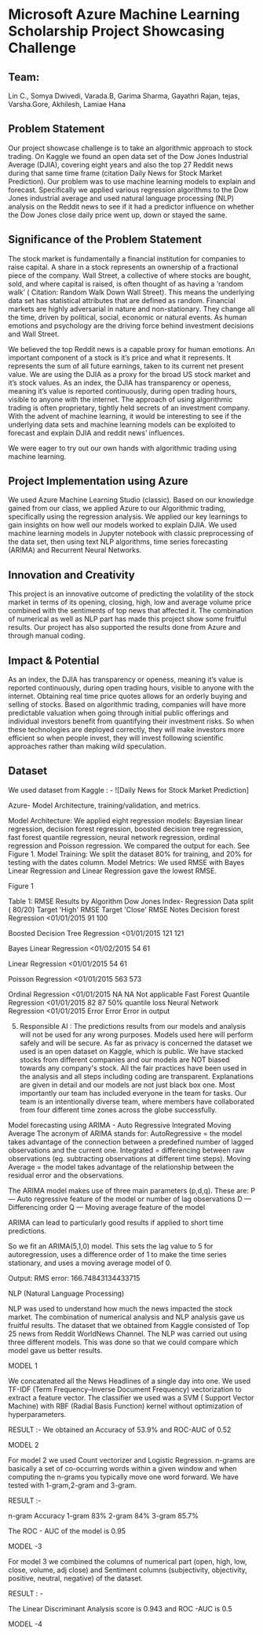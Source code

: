 # Microsoft Azure Machine Learning Scholarship Project Showcasing Challenge
## Team:
Lin C., Somya Dwivedi, Varada.B, Garima Sharma, Gayathri Rajan, tejas, Varsha.Gore, Akhilesh, Lamiae Hana

## Problem Statement
Our project showcase challenge is to take an algorithmic approach to stock trading. On Kaggle we found an open data set of the Dow Jones Industrial Average (DJIA),  covering eight years and also the top 27 Reddit news during that same time frame (citation Daily News for Stock Market Prediction). Our problem was to use machine learning models to explain and forecast. Specifically we applied various regression algorithms to the Dow Jones industrial average and used natural language processing (NLP) analysis on the Reddit news to see if it had a predictor influence on whether the Dow Jones close daily price went up, down or stayed the same.
 
## Significance of the Problem Statement 
The stock market is fundamentally a financial institution for companies to raise capital. A share in a stock represents an ownership of a fractional piece of the company. Wall Street, a collective of where stocks are bought, sold, and where capital is raised, is often thought of as having a ‘random walk’ ( Citation: Random Walk Down Wall Street).  This means the underlying data set has statistical attributes that are defined as random. 
Financial markets are highly adversarial in nature and non-stationary. They change all the time, driven by political, social, economic or natural events. As human emotions and psychology are the driving force behind investment decisions and Wall Street.  
 
We believed the top Reddit news is a capable proxy for human emotions. An important component of a stock is it’s price and what it represents. It represents the sum of all future earnings, taken to its current net present value. We are using the DJIA as a proxy for the broad US stock market and it’s stock values. As an index, the DJIA has transparency or openess, meaning it’s value is reported continuously, during open trading hours, visible to anyone with the internet.  The approach of using algorithmic trading is often proprietary, tightly held secrets of an investment company. With the advent of machine learning, it would be interesting to see if the underlying data sets and machine learning models can be exploited to forecast and explain DJIA and reddit news’ influences. 
 
We were eager to try out our own hands with algorithmic trading using machine learning.
 
## Project Implementation using Azure

We used Azure Machine Learning Studio (classic).  Based on our knowledge gained from our class, we applied Azure to our Algorithmic trading, specifically using the regression analysis.    We applied our key learnings to gain insights on how well our models worked to explain DJIA. 
We used machine learning models in Jupyter notebook with classic preprocessing of the data set, then using text NLP algorithms, time series forecasting (ARIMA) and Recurrent Neural Networks.


## Innovation and Creativity 
This project is an innovative outcome of predicting the volatility of the stock market in terms of its opening, closing, high, low and average volume price combined with the sentiments of top news that affected it. The combination of numerical as well as NLP part has made this project show some fruitful results.
Our project has also supported the results done from Azure and through manual coding. 

## Impact & Potential 
As an index, the DJIA has transparency or openess, meaning it’s value is reported continuously, during open trading hours, visible to anyone with the internet. Obtaining real time price quotes allows for an orderly buying and selling of stocks. Based on algorithmic trading, companies will have more predictable valuation when going through initial public offerings and individual investors benefit from quantifying their investment risks. So when these technologies are deployed correctly, they will make investors more efficient so when people invest, they will invest following scientific approaches rather than making wild speculation.

## Dataset
We used dataset from Kaggle : - ![Daily News for Stock Market Prediction]

Azure- Model Architecture, training/validation, and metrics.

Model Architecture: We applied eight regression models: Bayesian linear regression, decision forest regression, boosted decision tree regression, fast forest quantile regression, neural network regression, ordinal regression and Poisson regression. We compared the output for each. See Figure 1. 
Model Training: We split the dataset 80% for training, and 20% for testing with the dates column. 
Model Metrics: We used RMSE with Bayes Linear Regression and Linear Regression gave the lowest RMSE. 

Figure 1


Table 1: RMSE Results by Algorithm
Dow Jones Index- Regression
Data split ( 80/20)
Target 'High' RMSE
Target 'Close' RMSE
Notes
Decision forest Regression
<01/01/2015
91
100


Boosted Decision Tree Regression
<01/01/2015
121
121


Bayes Linear Regression
<01/02/2015
54
61


Linear Regression
<01/01/2015
54
61


Poisson Regression
<01/01/2015
563
573


Ordinal Regression
<01/01/2015
NA
NA
Not applicable
Fast Forest Quantile Regression
<01/01/2015
82
87
50% quantile loss
Neural Network Regression
<01/01/2015
Error
Error
Error in output


5. Responsible AI : 
The predictions results from our models and analysis  will not be used for any wrong purposes. Models used here will perform safely and will be secure. As far as privacy is concerned the dataset we used is an open dataset on Kaggle, which is public. We have stacked stocks from different companies and our models are NOT biased towards any company's stock. All the fair practices have been used in the analysis  and all steps including coding are transparent. Explanations are given in detail and our models are not just black box one. Most importantly our team has included everyone in the team for tasks. Our team is an intentionally diverse team, where members have collaborated from four different time zones across the globe successfully.

Model forecasting using ARIMA - Auto Regressive Integrated Moving Average
The acronym of ARIMA stands for: AutoRegressive = the model takes advantage of the connection between a predefined number of lagged observations and the current one. 
Integrated = differencing between raw observations (eg. subtracting observations at different time steps). 
Moving Average = the model takes advantage of the relationship between the residual error and the observations.

The ARIMA model makes use of three main parameters (p,d,q). These are: P — Auto regressive feature of the model or number of lag observations D — Differencing order Q — Moving average feature of the model

ARIMA can lead to particularly good results if applied to short time predictions.

So we fit an ARIMA(5,1,0) model. This sets the lag value to 5 for autoregression, 
uses a difference order of 1 to make the time series stationary, and uses a moving average model of 0.

Output: RMS error:  166.74843134433715

NLP (Natural Language Processing)

NLP was used to understand how much the news impacted the stock market. The combination of numerical analysis and NLP analysis gave us fruitful results. The dataset that we obtained from Kaggle consisted of Top 25 news from Reddit WorldNews Channel. The NLP was carried out using three different models. This was done so that we could compare which model gave us better results.

MODEL 1

We concatenated all the News Headlines of a single day into one. We used TF-IDF (Term Frequency–Inverse Document Frequency) vectorization to extract a feature vector. The classifier we used was a SVM ( Support Vector Machine) with RBF (Radial Basis Function) kernel without optimization of hyperparameters.

RESULT :- We obtained an Accuracy of 53.9% and ROC-AUC  of 0.52 

MODEL 2

For model 2 we used Count vectorizer and Logistic Regression. n-grams are basically a set of co-occurring words within a given window and when computing the n-grams you typically move one word forward. We have tested with 1-gram,2-gram and 3-gram.

RESULT :- 

n-gram
Accuracy
1-gram
83%
2-gram
84%
3-gram
85.7%

The ROC - AUC of the model is 0.95

MODEL -3 

For model 3 we combined the columns of numerical part (open, high, low, close, volume, adj close) and Sentiment columns (subjectivity, objectivity, positive, neutral, negative) of the dataset.

RESULT : - 

 The Linear Discriminant Analysis score is 0.943 and ROC -AUC is 0.5

MODEL -4
